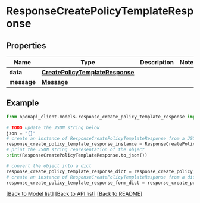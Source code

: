 # ResponseCreatePolicyTemplateResponse


## Properties

Name | Type | Description | Notes
------------ | ------------- | ------------- | -------------
**data** | [**CreatePolicyTemplateResponse**](CreatePolicyTemplateResponse.md) |  | 
**message** | [**Message**](Message.md) |  | 

## Example

```python
from openapi_client.models.response_create_policy_template_response import ResponseCreatePolicyTemplateResponse

# TODO update the JSON string below
json = "{}"
# create an instance of ResponseCreatePolicyTemplateResponse from a JSON string
response_create_policy_template_response_instance = ResponseCreatePolicyTemplateResponse.from_json(json)
# print the JSON string representation of the object
print(ResponseCreatePolicyTemplateResponse.to_json())

# convert the object into a dict
response_create_policy_template_response_dict = response_create_policy_template_response_instance.to_dict()
# create an instance of ResponseCreatePolicyTemplateResponse from a dict
response_create_policy_template_response_form_dict = response_create_policy_template_response.from_dict(response_create_policy_template_response_dict)
```
[[Back to Model list]](../README.md#documentation-for-models) [[Back to API list]](../README.md#documentation-for-api-endpoints) [[Back to README]](../README.md)


